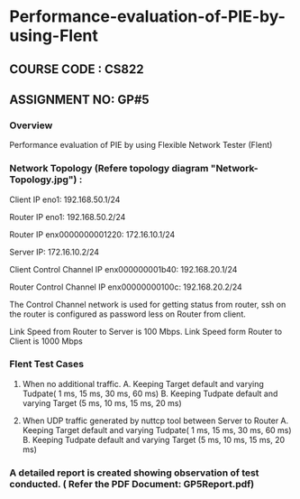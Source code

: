 # Performance-evaluation-of-PIE-by-using-Flent
## COURSE CODE : CS822
## ASSIGNMENT NO: GP#5
### Overview
Performance evaluation of PIE by using Flexible Network  Tester (Flent)
### Network Topology (Refere topology diagram "Network-Topology.jpg") :

Client IP eno1: 192.168.50.1/24

Router IP eno1: 192.168.50.2/24

Router IP enx0000000001220: 172.16.10.1/24

Server IP: 172.16.10.2/24

Client Control Channel IP enx000000001b40: 192.168.20.1/24

Router Control Channel IP enx00000000100c: 192.168.20.2/24

The Control Channel network is used for getting status from router, ssh on the router is configured as password less on Router from client.

Link Speed from Router to Server is 100 Mbps. Link Speed form Router to Client is 1000 Mbps

### Flent Test Cases

1. When no additional traffic.
A. Keeping Target default and varying Tudpate( 1 ms, 15 ms, 30 ms, 60 ms)
B. Keeping Tudpate default and varying Target (5 ms, 10 ms, 15 ms, 20 ms)

2. When UDP traffic generated by nuttcp tool between Server to Router
A. Keeping Target default and varying Tudpate( 1 ms, 15 ms, 30 ms, 60 ms)
B. Keeping Tudpate default and varying Target (5 ms, 10 ms, 15 ms, 20 ms)

### A detailed report is created showing observation of test conducted. ( Refer the PDF Document: GP5Report.pdf)



